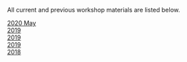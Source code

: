 All current and previous workshop materials are listed below.

<div style='display:block;'><p>
<span style='display:block;'><a href='https://nbisweden.github.io/workshop-RNAseq/2005/'>2020 May</a></span><span style='display:block;'><a href='https://nbisweden.github.io/workshop-RNAseq/1911/'>2019 </a></span><span style='display:block;'><a href='https://nbisweden.github.io/workshop-RNAseq/1906/'>2019 </a></span><span style='display:block;'><a href='https://nbisweden.github.io/workshop-RNAseq/1905/'>2019 </a></span><span style='display:block;'><a href='https://nbisweden.github.io/workshop-RNAseq/1811/'>2018 </a></span></p></div>